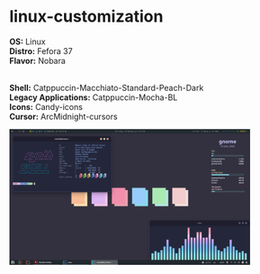 # linux-customization
**OS:** Linux<br />
**Distro:** Fefora 37<br />
**Flavor:** Nobara<br /><br />

**Shell:** Catppuccin-Macchiato-Standard-Peach-Dark<br />
**Legacy Applications:** Catppuccin-Mocha-BL<br />
**Icons:** Candy-icons<br />
**Cursor:** ArcMidnight-cursors<br />

<img src="Ignore.png" width="85%" height="60%"/>
